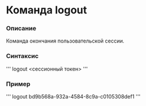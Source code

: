 # Команда logout

### Описание
Команда окончания пользовательской сессии. 

### Cинтаксис
'''
logout <сессионный токен>
'''

### Пример
'''
logout bd9b568a-932a-4584-8c9a-c0105308def1 
'''